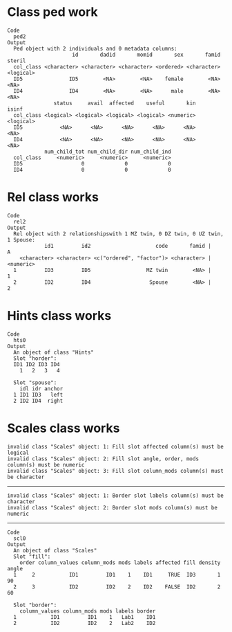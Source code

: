 # Class ped work

    Code
      ped2
    Output
      Ped object with 2 individuals and 0 metadata columns:
                         id       dadid       momid       sex       famid    steril
      col_class <character> <character> <character> <ordered> <character> <logical>
      ID5               ID5        <NA>        <NA>    female        <NA>      <NA>
      ID4               ID4        <NA>        <NA>      male        <NA>      <NA>
                   status     avail  affected    useful       kin     isinf
      col_class <logical> <logical> <logical> <logical> <numeric> <logical>
      ID5            <NA>      <NA>      <NA>      <NA>      <NA>      <NA>
      ID4            <NA>      <NA>      <NA>      <NA>      <NA>      <NA>
                num_child_tot num_child_dir num_child_ind
      col_class     <numeric>     <numeric>     <numeric>
      ID5                   0             0             0
      ID4                   0             0             0

# Rel class works

    Code
      rel2
    Output
      Rel object with 2 relationshipswith 1 MZ twin, 0 DZ twin, 0 UZ twin, 1 Spouse:
                id1         id2                     code       famid |         A
        <character> <character> <c("ordered", "factor")> <character> | <numeric>
      1         ID3         ID5                  MZ twin        <NA> |         1
      2         ID2         ID4                   Spouse        <NA> |         2

# Hints class works

    Code
      hts0
    Output
      An object of class "Hints"
      Slot "horder":
      ID1 ID2 ID3 ID4 
        1   2   3   4 
      
      Slot "spouse":
        idl idr anchor
      1 ID1 ID3   left
      2 ID2 ID4  right
      

# Scales class works

    invalid class "Scales" object: 1: Fill slot affected column(s) must be logical
    invalid class "Scales" object: 2: Fill slot angle, order, mods column(s) must be numeric
    invalid class "Scales" object: 3: Fill slot column_mods column(s) must be character

---

    invalid class "Scales" object: 1: Border slot labels column(s) must be character
    invalid class "Scales" object: 2: Border slot mods column(s) must be numeric

---

    Code
      scl0
    Output
      An object of class "Scales"
      Slot "fill":
        order column_values column_mods mods labels affected fill density angle
      1     2           ID1         ID1    1    ID1     TRUE  ID3       1    90
      2     3           ID2         ID2    2    ID2    FALSE  ID2       2    60
      
      Slot "border":
        column_values column_mods mods labels border
      1           ID1         ID1    1   Lab1    ID1
      2           ID2         ID2    2   Lab2    ID2
      

